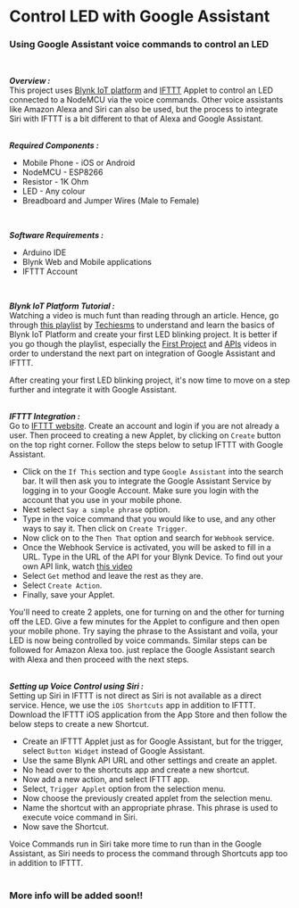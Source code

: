 # Control LED with Google Assistant  
### Using Google Assistant voice commands to control an LED  
<br/>

***Overview :***  
This project uses [Blynk IoT platform](https://blynk.io/) and [IFTTT](https://ifttt.com/) Applet to control an LED connected to a NodeMCU via the voice commands. Other voice assistants like Amazon Alexa and Siri can also be used, but the process to integrate Siri with IFTTT is a bit different to that of Alexa and Google Assistant.  
<br/>  

***Required Components :***  
- Mobile Phone - iOS or Android
- NodeMCU - ESP8266
- Resistor - 1K Ohm
- LED - Any colour
- Breadboard and Jumper Wires (Male to Female)  
<br/>

***Software Requirements :***
- Arduino IDE
- Blynk Web and Mobile applications
- IFTTT Account  
<br/>

***Blynk IoT Platform Tutorial :***  
Watching a video is much funt than reading through an article. Hence, go through [this playlist](https://www.youtube.com/playlist?list=PLruzZCuhcsGNrSxeWer6C0vff7hq37Num) by [Techiesms](https://www.youtube.com/channel/UC7raRsx4ojx3cyXT3x9-PuQ) to understand and learn the basics of Blynk IoT Platform and create your first LED blinking project. It is better if you go though the playlist, especially the [First Project](https://www.youtube.com/watch?v=IKbbvEzZ7wg&list=PLruzZCuhcsGNrSxeWer6C0vff7hq37Num&index=2) and [APIs](https://www.youtube.com/watch?v=uPMibJhrtjE&list=PLruzZCuhcsGNrSxeWer6C0vff7hq37Num&index=5) videos in order to understand the next part on integration of Google Assistant and IFTTT.  

After creating your first LED blinking project, it's now time to move on a step further and integrate it with Google Assistant.  
<br/>

***IFTTT Integration :***  
Go to [IFTTT website](https://ifttt.com/). Create an account and login if you are not already a user. Then proceed to creating a new Applet, by clicking on `Create` button on the top right corner. Follow the steps below to setup IFTTT with Google Assistant.  
- Click on the `If This` section and type `Google Assistant` into the search bar. It will then ask you to integrate the Google Assistant Service by logging in to your Google Account. Make sure you login with the account that you use in your mobile phone.
- Next select `Say a simple phrase` option.
- Type in the voice command that you would like to use, and any other ways to say it. Then click on `Create Trigger`.
- Now click on to the `Then That` option and search for `Webhook` service.
- Once the Webhook Service is activated, you will be asked to fill in a URL. Type in the URL of the API for your Blynk Device. To find out your own API link, watch [this video](https://www.youtube.com/watch?v=uPMibJhrtjE&list=PLruzZCuhcsGNrSxeWer6C0vff7hq37Num&index=5)
- Select `Get` method and leave the rest as they are.
- Select `Create Action`. 
- Finally, save your Applet.  

You'll need to create 2 applets, one for turning on and the other for turning off the LED. Give a few minutes for the Applet to configure and then open your mobile phone. Try saying the phrase to the Assistant and voila, your LED is now being controlled by voice commands. Similar steps can be followed for Amazon Alexa too. just replace the Google Assistant search with Alexa and then proceed with the next steps.  
<br/>

***Setting up Voice Control using Siri :***  
Setting up Siri in IFTTT is not direct as Siri is not available as a direct service. Hence, we use the `iOS Shortcuts` app in addition to IFTTT. Download the IFTTT iOS application from the App Store and then follow the below steps to create a new Shortcut.  
- Create an IFTTT Applet just as for Google Assistant, but for the trigger, select `Button Widget` instead of Google Assistant. 
- Use the same Blynk API URL and other settings and create an applet.
- No head over to the shortcuts app and create a new shortcut. 
- Now add a new action, and select IFTTT app. 
- Select, `Trigger Applet` option from the selection menu.
- Now choose the previously created applet from the selection menu. 
- Name the shortcut with an appropriate phrase. This phrase is used to execute voice command in Siri.
- Now save the Shortcut.  

Voice Commands run in Siri take more time to run than in the Google Assistant, as Siri needs to process the command through Shortcuts app too in addition to IFTTT.  
<br/>

### More info will be added soon!!
